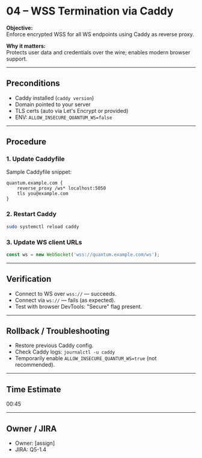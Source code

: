 # 04 – WSS Termination via Caddy

**Objective:**  
Enforce encrypted WSS for all WS endpoints using Caddy as reverse proxy.

**Why it matters:**  
Protects user data and credentials over the wire; enables modern browser support.

---

## Preconditions

- Caddy installed (`caddy version`)
- Domain pointed to your server
- TLS certs (auto via Let's Encrypt or provided)
- ENV: `ALLOW_INSECURE_QUANTUM_WS=false`

---

## Procedure

### 1. Update Caddyfile

Sample Caddyfile snippet:

```
quantum.example.com {
    reverse_proxy /ws* localhost:5050
    tls you@example.com
}
```

### 2. Restart Caddy

```sh
sudo systemctl reload caddy
```

### 3. Update WS client URLs

```js
const ws = new WebSocket('wss://quantum.example.com/ws');
```

---

## Verification

- Connect to WS over `wss://` — succeeds.
- Connect via `ws://` — fails (as expected).
- Test with browser DevTools: "Secure" flag present.

---

## Rollback / Troubleshooting

- Restore previous Caddy config.
- Check Caddy logs: `journalctl -u caddy`
- Temporarily enable `ALLOW_INSECURE_QUANTUM_WS=true` (not recommended).

---

## Time Estimate

00:45

---

## Owner / JIRA

- Owner: [assign]
- JIRA: Q5-1.4